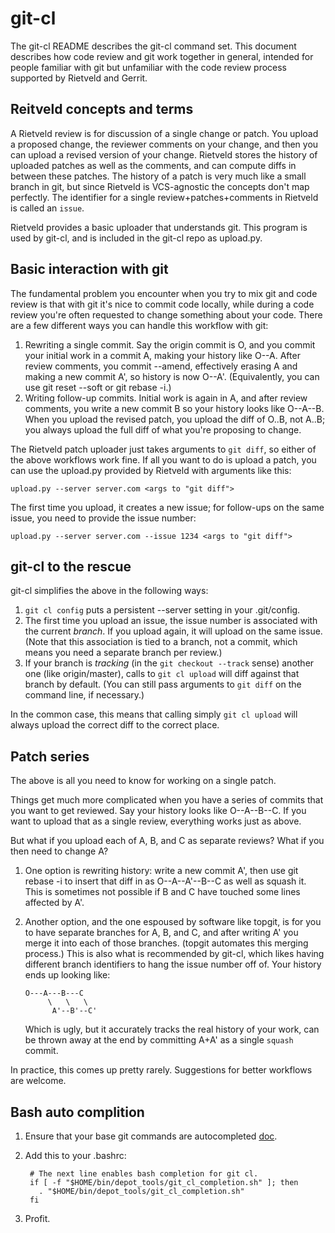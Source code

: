 # git-cl

The git-cl README describes the git-cl command set. This document describes how
code review and git work together in general, intended for people familiar with
git but unfamiliar with the code review process supported by Rietveld and
Gerrit.


## Reitveld concepts and terms

A Rietveld review is for discussion of a single change or patch. You upload a
proposed change, the reviewer comments on your change, and then you can upload a
revised version of your change. Rietveld stores the history of uploaded patches
as well as the comments, and can compute diffs in between these patches. The
history of a patch is very much like a small branch in git, but since Rietveld
is VCS-agnostic the concepts don't map perfectly. The identifier for a single
review+patches+comments in Rietveld is called an `issue`.

Rietveld provides a basic uploader that understands git. This program is used by
git-cl, and is included in the git-cl repo as upload.py.


## Basic interaction with git

The fundamental problem you encounter when you try to mix git and code review is
that with git it's nice to commit code locally, while during a code review
you're often requested to change something about your code. There are a few
different ways you can handle this workflow with git:

1. Rewriting a single commit. Say the origin commit is O, and you commit your
   initial work in a commit A, making your history like O--A. After review
   comments, you commit --amend, effectively erasing A and making a new commit
   A', so history is now O--A'. (Equivalently, you can use git reset --soft or
   git rebase -i.)
2. Writing follow-up commits. Initial work is again in A, and after review
   comments, you write a new commit B so your history looks like O--A--B. When
   you upload the revised patch, you upload the diff of O..B, not A..B; you
   always upload the full diff of what you're proposing to change.

The Rietveld patch uploader just takes arguments to `git diff`, so either of the
above workflows work fine.  If all you want to do is upload a patch, you can use
the upload.py provided by Rietveld with arguments like this:

    upload.py --server server.com <args to "git diff">

The first time you upload, it creates a new issue; for follow-ups on the same
issue, you need to provide the issue number:

    upload.py --server server.com --issue 1234 <args to "git diff">


## git-cl to the rescue

git-cl simplifies the above in the following ways:

1. `git cl config` puts a persistent --server setting in your .git/config.
2. The first time you upload an issue, the issue number is associated with the
   current *branch*.  If you upload again, it will upload on the same issue.
   (Note that this association is tied to a branch, not a commit, which means
   you need a separate branch per review.)
3. If your branch is _tracking_ (in the `git checkout --track` sense) another
   one (like origin/master), calls to `git cl upload` will diff against that
   branch by default.  (You can still pass arguments to `git diff` on the
   command line, if necessary.)

In the common case, this means that calling simply `git cl upload` will always
upload the correct diff to the correct place.


## Patch series

The above is all you need to know for working on a single patch.

Things get much more complicated when you have a series of commits that you want
to get reviewed. Say your history looks like O--A--B--C. If you want to upload
that as a single review, everything works just as above.

But what if you upload each of A, B, and C as separate reviews? What if you
then need to change A?

1. One option is rewriting history: write a new commit A', then use git rebase
   -i to insert that diff in as O--A--A'--B--C as well as squash it. This is
   sometimes not possible if B and C have touched some lines affected by A'.
2. Another option, and the one espoused by software like topgit, is for you to
   have separate branches for A, B, and C, and after writing A' you merge it
   into each of those branches. (topgit automates this merging process.)  This
   is also what is recommended by git-cl, which likes having different branch
   identifiers to hang the issue number off of.  Your history ends up looking
   like:

       O---A---B---C
            \   \   \
             A'--B'--C'

   Which is ugly, but it accurately tracks the real history of your work, can be
   thrown away at the end by committing A+A' as a single `squash` commit.

In practice, this comes up pretty rarely. Suggestions for better workflows are
welcome.

## Bash auto complition

1. Ensure that your base git commands are autocompleted
[doc](https://git-scm.com/book/en/v1/Git-Basics-Tips-and-Tricks).
2. Add this to your .bashrc:
    
        # The next line enables bash completion for git cl.
        if [ -f "$HOME/bin/depot_tools/git_cl_completion.sh" ]; then
          . "$HOME/bin/depot_tools/git_cl_completion.sh"
        fi
        
3. Profit.
